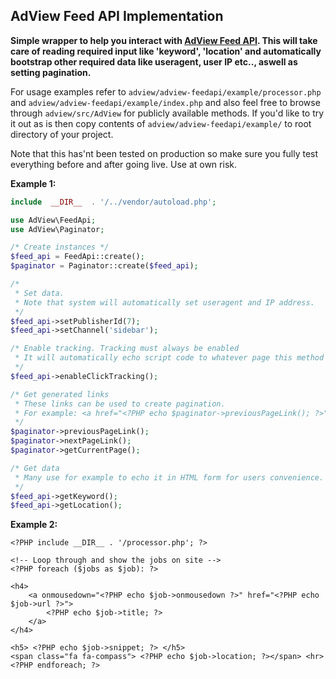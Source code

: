 ## AdView Feed API Implementation

**Simple wrapper to help you interact with [AdView Feed API](https://adview.online/publisher). This will take care of reading required input like 'keyword', 'location' and automatically bootstrap other required data like useragent, user IP etc.., aswell as setting pagination.**

For usage examples refer to `adview/adview-feedapi/example/processor.php` and `adview/adview-feedapi/example/index.php` and also feel free to browse through `adview/src/AdView` for publicly available methods. If you'd like to try it out as is then copy contents of `adview/adview-feedapi/example/` to root directory of your project.

Note that this has'nt been tested on production so make sure you fully test everything before and after going live. Use at own risk.


**Example 1:**
```PHP
include  __DIR__  . '/../vendor/autoload.php';

use AdView\FeedApi;
use AdView\Paginator;

/* Create instances */
$feed_api = FeedApi::create();
$paginator = Paginator::create($feed_api);

/*
 * Set data.
 * Note that system will automatically set useragent and IP address.
 */
$feed_api->setPublisherId(7);
$feed_api->setChannel('sidebar');

/* Enable tracking. Tracking must always be enabled
 * It will automatically echo script code to whatever page this method is invoked on.
 */
$feed_api->enableClickTracking();

/* Get generated links
 * These links can be used to create pagination.
 * For example: <a href="<?PHP echo $paginator->previousPageLink(); ?>">Previous</a>
 */
$paginator->previousPageLink();
$paginator->nextPageLink();
$paginator->getCurrentPage();

/* Get data
 * Many use for example to echo it in HTML form for users convenience.
 */
$feed_api->getKeyword();
$feed_api->getLocation();
```

**Example 2:**
```
<?PHP include __DIR__ . '/processor.php'; ?>

<!-- Loop through and show the jobs on site -->
<?PHP foreach ($jobs as $job): ?>

<h4>
    <a onmousedown="<?PHP echo $job->onmousedown ?>" href="<?PHP echo $job->url ?>">
        <?PHP echo $job->title; ?>
    </a>
</h4>

<h5> <?PHP echo $job->snippet; ?> </h5>
<span class="fa fa-compass"> <?PHP echo $job->location; ?></span> <hr>
<?PHP endforeach; ?>
  ```
